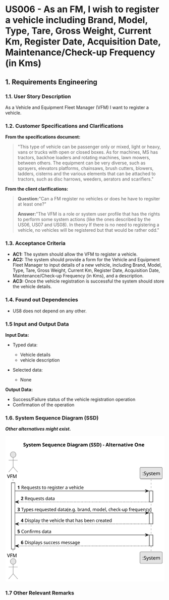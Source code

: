 # US006 - As an FM, I wish to register a vehicle including Brand, Model, Type, Tare, Gross Weight, Current Km, Register Date, Acquisition Date, Maintenance/Check-up Frequency (in Kms)


## 1. Requirements Engineering

### 1.1. User Story Description

As a Vehicle and Equipment Fleet Manager (VFM) I want to register a vehicle.

### 1.2. Customer Specifications and Clarifications 

**From the specifications document:**

> "This type of vehicle can be passenger only or mixed,
light or heavy, vans or trucks with open or closed boxes.
As for machines, MS has tractors, backhoe loaders and rotating machines, lawn mowers,
between others. The equipment can be very diverse, such as sprayers, elevators
platforms, chainsaws, brush cutters, blowers, ladders, cisterns and the various elements
that can be attached to tractors, such as disc harrows, weeders, aerators and scarifiers."



**From the client clarifications:**

> **Question:**"Can a FM register no vehicles or does he have to regsiter at least one?"
>
> **Answer:**"The VFM is a role or system user profile that has the rights to perform some system actions (like the ones described by the US06, US07 and US08). In theory If there is no need to registering a vehicle, no vehicles will be registered but that would be rather odd." 


### 1.3. Acceptance Criteria

* **AC1:** The system should allow the VFM to register a vehicle.
* **AC2:** The system should provide a form for the Vehicle and Equipment Fleet Manager to input details of a new vehicle, including Brand, Model, Type, Tare, Gross Weight, Current Km, Register Date, Acquisition Date, Maintenance/Check-up Frequency (in Kms), and a description.
* **AC3:** Once the vehicle registration is successful the system should store the vehicle details.

### 1.4. Found out Dependencies

*  US8 does not depend on any other.

### 1.5 Input and Output Data

**Input Data:**

* Typed data:
    * Vehicle details
    * vehicle description

* Selected data:
    * None

**Output Data:**

* Success/Failure status of the vehicle registration operation
* Confirmation of the operation

### 1.6. System Sequence Diagram (SSD)

**_Other alternatives might exist._**



![System Sequence Diagram - Alternative One](svg/us006-system-sequence-diagram-alternative-one.svg)


### 1.7 Other Relevant Remarks
